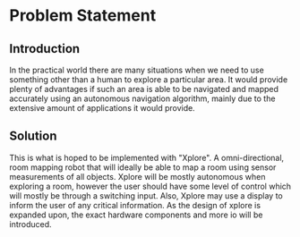 # Problem Statement

## Introduction
In the practical world there are many situations when we need to use something
other than a human to explore a particular area. It would provide plenty of advantages 
if such an area is able to be navigated and mapped accurately using an autonomous 
navigation algorithm, mainly due to the extensive amount of applications it would provide.

## Solution
This is what is hoped to be implemented with "Xplore". A omni-directional, room mapping
robot that will ideally be able to map a room using sensor measurements of all objects.
Xplore will be mostly autonomous when exploring a room, however the user should have some level
of control which will mostly be through a switching input. Also, Xplore may use a display to
inform the user of any critical information. As the design of xplore is expanded upon, the exact hardware 
components and more io will be introduced.
